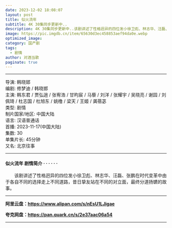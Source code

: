 ```yaml
---
date: 2023-12-02 18:08:07
layout: post
title: 似火流年
subtitle: 4K 30集同步更新中..
description: 4K 30集同步更新中..该剧讲述了性格迥异的四位发小徐卫彪、林志华、汪磊、张鹏在时代变革中由于各自不同的选择走上不同道路，昔日挚友站在不同的对立面，最终分道扬镳的故事。...
image: https://pic.imgdb.cn/item/65630d3ec458853aef94da0e.webp
optimized_image: 
category: 国产剧
tags:
  - 剧情
author: 对酒当歌
paginate: true
---
```


---

导演: 韩晓邯  
编剧: 修梦迪 / 韩晓邯  
主演: 韩东君 / 贾弘逍 / 张宥浩 / 甘昀宸 / 马藜 / 刘洋 / 张耀宇 / 吴晓亮 / 谢园 / 刘佩琦 / 杜志国 / 杜旭东 / 姚橹 / 梁天 / 王姬 / 龚蓓苾  
类型: 剧情  
制片国家/地区: 中国大陆  
语言: 汉语普通话  
首播: 2023-11-17(中国大陆)  
集数: 30  
单集片长: 45分钟  
又名: 北京往事  

---

#### 似火流年 剧情简介 · · · · · ·

　　该剧讲述了性格迥异的四位发小徐卫彪、林志华、汪磊、张鹏在时代变革中由于各自不同的选择走上不同道路，昔日挚友站在不同的对立面，最终分道扬镳的故事。

---

**阿里云盘：<https://www.alipan.com/s/nEsU1LJigae>**

**夸克网盘：<https://pan.quark.cn/s/2e37aac06a54>**

---
